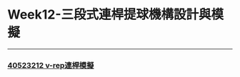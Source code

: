 # Week12-三段式連桿提球機構設計與模擬

---

### [40523212 v-rep連桿模擬](https://www.youtube.com/watch?v=ep1vlKFOFHM)




